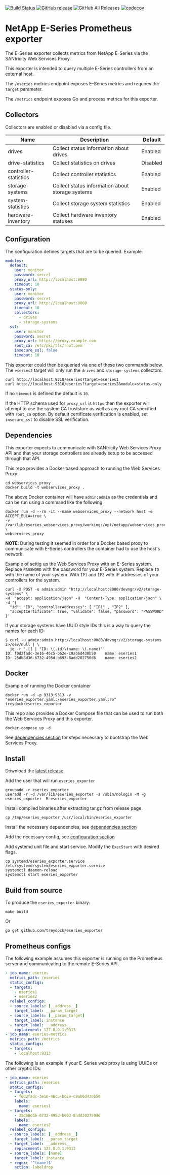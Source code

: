 [![Build Status](https://circleci.com/gh/treydock/eseries_exporter/tree/master.svg?style=shield)](https://circleci.com/gh/treydock/eseries_exporter)
[![GitHub release](https://img.shields.io/github/v/release/treydock/eseries_exporter?include_prereleases&sort=semver)](https://github.com/treydock/eseries_exporter/releases/latest)
![GitHub All Releases](https://img.shields.io/github/downloads/treydock/eseries_exporter/total)
[![codecov](https://codecov.io/gh/treydock/eseries_exporter/branch/master/graph/badge.svg)](https://codecov.io/gh/treydock/eseries_exporter)

# NetApp E-Series Prometheus exporter

The E-Series exporter collects metrics from NetApp E-Series via the SANtricity Web Services Proxy.

This exporter is intended to query multiple E-Series controllers from an external host.

The `/eseries` metrics endpoint exposes E-Series metrics and requires the `target` parameter.

The `/metrics` endpoint exposes Go and process metrics for this exporter.

## Collectors

Collectors are enabled or disabled via a config file.

Name | Description | Default
-----|-------------|--------
drives | Collect status information about drives | Enabled
drive-statistics | Collect statistics on drives | Disabled
controller-statistics | Collect controller statistics | Enabled
storage-systems | Collect status information about storage systems | Enabled
system-statistics | Collect storage system statistics | Enabled
hardware-inventory | Collect hardware inventory statuses | Enabled

## Configuration

The configuration defines targets that are to be queried. Example:

```yaml
modules:
  default:
    user: monitor
    password: secret
    proxy_url: http://localhost:8080
    timeout: 10
  status-only:
    user: monitor
    password: secret
    proxy_url: http://localhost:8080
    timeout: 10
    collectors:
      - drives
      - storage-systems
  ssl:
    user: monitor
    password: secret
    proxy_url: https://proxy.example.com
    root_ca: /etc/pki/tls/root.pem
    insecure_ssl: false
    timeout: 10
```

This exporter could then be queried via one of these two commands below.  The `eseries2` target will only run the `drives` and `storage-systems` collectors.

```
curl http://localhost:9310/eseries?target=eseries1
curl http://localhost:9310/eseries?target=eseries2&module=status-only
```

If no `timeout` is defined the default is `10`.

If the HTTP schema used for `proxy_url` is `https` then the exporter will attempt to use the system CA truststore as well as any root CA specified with `root_ca` option.  By default certificate verification is enabled, set `insecure_ssl` to disable SSL verification.

## Dependencies

This exporter expects to communicate with SANtricity Web Services Proxy API and that your storage controllers are already setup to be accessed through that API.

This repo provides a Docker based approach to running the Web Services Proxy:

```
cd webservices_proxy
docker build -t webservices_proxy .
```

The above Docker container will have `admin:admin` as the credentials and can be run using a command like the following:

```
docker run -d --rm -it --name webservices_proxy --network host -e ACCEPT_EULA=true \
-v /var/lib/eseries_webservices_proxy/working:/opt/netapp/webservices_proxy/working \
webservices_proxy
```

**NOTE**: During testing it seemed in order for a Docker based proxy to communicate with E-Series controllers the container had to use the host's network.

Example of settig up the Web Services Proxy with an E-Series system.  Replace `PASSWORD` with the password for your E-Series system.  Replace `ID` with the name of your system.  With `IP1` and `IP2` with IP addresses of your controllers for the system.

```
curl -X POST -u admin:admin "http://localhost:8080/devmgr/v2/storage-systems" \
-H  "accept: application/json" -H  "Content-Type: application/json" \
-d '{
  "id": "ID", "controllerAddresses": [ "IP1" , "IP2" ],
  "acceptCertificate": true, "validate": false, "password": "PASSWORD"
}'
```

If your storage systems have UUID style IDs this is a way to query the names for each ID:

```
$ curl -u admin:admin http://localhost:8080/devmgr/v2/storage-systems 2>/dev/null | \
  jq -r '.[] | "ID: \(.id)\tname: \(.name)"'
ID: f0d2fadc-3e16-46c5-b62e-c9ab6d430b50    name: eseries1
ID: 25db8d36-6732-495d-b693-8add202750d6    name: eseries2
```

## Docker

Example of running the Docker container

```
docker run -d -p 9313:9313 -v "eseries_exporter.yaml:/eseries_exporter.yaml:ro" treydock/eseries_exporter
```

This repo also provides a Docker Compose file that can be used to run both the Web Services Proxy and this exporter.

```
docker-compose up -d
```

See [dependencies section](#dependencies) for steps necessary to bootstrap the Web Services Proxy.

## Install

Download the [latest release](https://github.com/treydock/eseries_exporter/releases)

Add the user that will run `eseries_exporter`

```
groupadd -r eseries_exporter
useradd -r -d /var/lib/eseries_exporter -s /sbin/nologin -M -g eseries_exporter -M eseries_exporter
```

Install compiled binaries after extracting tar.gz from release page.

```
cp /tmp/eseries_exporter /usr/local/bin/eseries_exporter
```

Install the necessary dependencies, see [dependencies section](#dependencies)

Add the necessary config, see [configuration section](#configuration)

Add systemd unit file and start service. Modify the `ExecStart` with desired flags.

```
cp systemd/eseries_exporter.service /etc/systemd/system/eseries_exporter.service
systemctl daemon-reload
systemctl start eseries_exporter
```

## Build from source

To produce the `eseries_exporter` binary:

```
make build
```

Or

```
go get github.com/treydock/eseries_exporter
```

## Prometheus configs

The following example assumes this exporter is running on the Prometheus server and communicating to the remote E-Series API.

```yaml
- job_name: eseries
  metrics_path: /eseries
  static_configs:
  - targets:
    - eseries1
    - eseries2
  relabel_configs:
  - source_labels: [__address__]
    target_label: __param_target
  - source_labels: [__param_target]
    target_label: instance
  - target_label: __address__
    replacement: 127.0.0.1:9313
- job_name: eseries-metrics
  metrics_path: /metrics
  static_configs:
  - targets:
    - localhost:9313
```

The following is an example if your E-Series web proxy is using UUIDs or other cryptic IDs:

```yaml
- job_name: eseries
  metrics_path: /eseries
  static_configs:
  - targets:
    - f0d2fadc-3e16-46c5-b62e-c9ab6d430b50
    labels:
      name: eseries1
  - targets:
    - 25db8d36-6732-495d-b693-8add202750d6
    labels:
      name: eseries2
  relabel_configs:
  - source_labels: [__address__]
    target_label: __param_target
  - target_label: __address__
    replacement: 127.0.0.1:9313
  - source_labels: [name]
    target_label: instance
  - regex: '^(name)$'
    action: labeldrop
```
